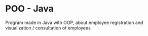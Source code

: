 # POO - Java

Program made in Java with OOP, about employee registration and visualization / consultation of employees

